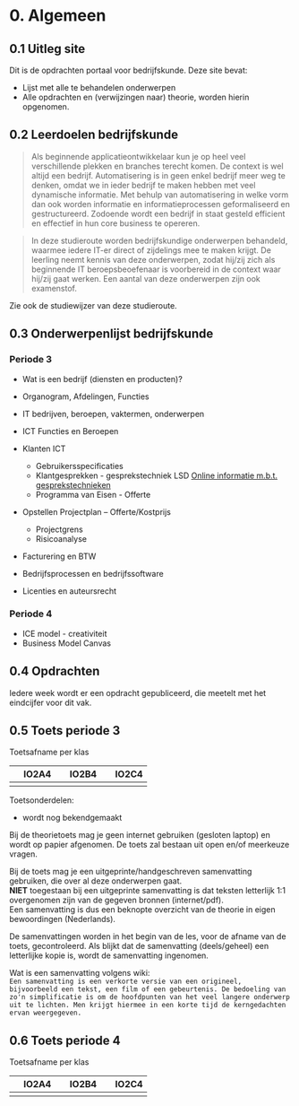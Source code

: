 # 0. Algemeen

## 0.1 Uitleg site
Dit is de opdrachten portaal voor bedrijfskunde.
Deze site bevat:
- Lijst met alle te behandelen onderwerpen
- Alle opdrachten en (verwijzingen naar) theorie, worden hierin opgenomen.

## 0.2 Leerdoelen bedrijfskunde

> Als beginnende applicatieontwikkelaar kun je op heel veel verschillende plekken en branches terecht komen.
> De context is wel altijd een bedrijf.  Automatisering is in geen enkel bedrijf meer weg te denken, omdat we in ieder bedrijf te maken hebben met veel dynamische informatie.
> Met behulp van automatisering in welke vorm dan ook worden informatie en informatieprocessen geformaliseerd en gestructureerd.
> Zodoende wordt een bedrijf in staat gesteld  efficient en effectief in hun core business te opereren.

> In deze studieroute worden bedrijfskundige onderwerpen behandeld, waarmee iedere IT-er direct of zijdelings mee te maken krijgt.
> De leerling neemt kennis van deze onderwerpen, zodat hij/zij zich als beginnende IT beroepsbeoefenaar is voorbereid in de context waar hij/zij gaat werken.
> Een aantal van deze onderwerpen zijn ook examenstof.


Zie ook de studiewijzer van deze studieroute.


## 0.3 Onderwerpenlijst bedrijfskunde

### Periode 3

- Wat is een bedrijf (diensten en producten)?
- Organogram, Afdelingen, Functies 
- IT bedrijven, beroepen, vaktermen, onderwerpen
- ICT Functies en Beroepen

- Klanten ICT	
    - Gebruikersspecificaties
    - Klantgesprekken - gesprekstechniek LSD
    <a href='https://www.leren.nl/cursus/professionele-vaardigheden/gesprekstechnieken/'>Online informatie m.b.t. gesprekstechnieken</a>
    - Programma van Eisen - Offerte

- Opstellen Projectplan 
    – Offerte/Kostprijs
    - Projectgrens
    - Risicoanalyse

- Facturering en BTW
- Bedrijfsprocessen en bedrijfssoftware
- Licenties en auteursrecht

### Periode 4

- ICE model - creativiteit
- Business Model Canvas


## 0.4 Opdrachten

Iedere week wordt er een opdracht gepubliceerd, die meetelt met het eindcijfer voor dit vak.

## 0.5 Toets periode 3

Toetsafname per klas <br>

| &nbsp; &nbsp; **IO2A4**| &nbsp; &nbsp; **IO2B4**| &nbsp; &nbsp; **IO2C4**| 
|--------------- | --------- | --------|
|  |  |  |

Toetsonderdelen:
- wordt nog bekendgemaakt

Bij de theorietoets mag je geen internet gebruiken (gesloten laptop) en wordt op papier afgenomen.
De toets zal bestaan uit open en/of meerkeuze vragen.

Bij de toets mag je een uitgeprinte/handgeschreven samenvatting gebruiken, die over al deze onderwerpen gaat.
<br>**NIET** toegestaan bij een uitgeprinte samenvatting is dat teksten letterlijk 1:1 overgenomen zijn van de gegeven bronnen (internet/pdf).
<br>Een samenvatting is dus een beknopte overzicht van de theorie in eigen bewoordingen (Nederlands).

De samenvattingen worden in het begin van de les, voor de afname van de toets, gecontroleerd.
Als blijkt dat de samenvatting (deels/geheel) een letterlijke kopie is, wordt de samenvatting ingenomen. 

Wat is een samenvatting volgens wiki:<br>
``Een samenvatting is een verkorte versie van een origineel, bijvoorbeeld een tekst, een film of een gebeurtenis. De bedoeling van zo'n simplificatie is om de hoofdpunten van het veel langere onderwerp uit te lichten. Men krijgt hiermee in een korte tijd de kerngedachten ervan weergegeven.``

## 0.6 Toets periode 4 

Toetsafname per klas <br>

| &nbsp; &nbsp; **IO2A4**| &nbsp; &nbsp; **IO2B4**| &nbsp; &nbsp; **IO2C4**| 
|--------------- | --------- | --------|
|  |  |  |
